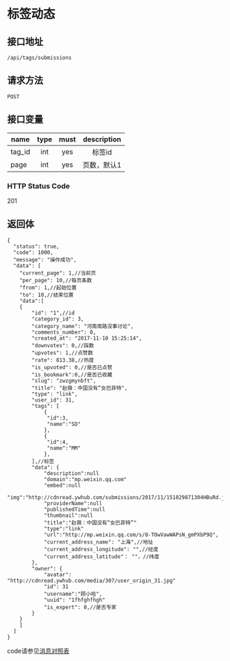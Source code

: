 # 标签动态

## 接口地址

`/api/tags/submissions`

## 请求方法

```POST ```

## 接口变量

| name     | type     | must     | description |
|----------|:--------:|:--------:|:--------:|
| tag_id  | int   | yes      | 标签id  |
| page  | int   | yes      | 页数，默认1  |

### HTTP Status Code

201

## 返回体

```json5
{
  "status": true,
  "code": 1000,
  "message": "操作成功",
  "data": [
    "current_page": 1,//当前页
    "per_page": 10,//每页条数
    "from": 1,//起始位置
    "to": 10,//结束位置
    "data":[
    {
        "id": "1",//id
        "category_id": 3,
        "category_name": "河南南路没事讨论",
        "comments_number": 0,
        "created_at": "2017-11-10 15:25:14",
        "downvotes": 0,//踩数
        "upvotes": 1,//点赞数
        "rate": 813.38,//热度
        "is_upvoted": 0,//是否已点赞
        "is_bookmark":0,//是否已收藏
        "slug": "zwzgmynbft",
        "title": "赵薇：中国没有“女巴菲特",
        "type": "link",
        "user_id": 31,
        "tags": [
            {
             "id":3,
             "name":"SD"
            },
            {
             "id":4,
             "name":"MM"
            },
        ],//标签
        "data": {
            "description":null
            "domain":"mp.weixin.qq.com"
            "embed":null
            "img":"http://cdnread.ywhub.com/submissions/2017/11/151029871304HBuRd.jpeg"
            "providerName":null
            "publishedTime":null
            "thumbnail":null
            "title":"赵薇：中国没有“女巴菲特”"
            "type":"link"
            "url":"http://mp.weixin.qq.com/s/8-TOwVawWAPsN_gmPXbP9Q",
            "current_address_name": "上海",//地址
            "current_address_longitude": "",//经度
            "current_address_latitude"： ""，//纬度
        },
        "owner": {
            "avatar": "http://cdnread.ywhub.com/media/307/user_origin_31.jpg"
            "id": 31
            "username":"顾小哈",
            "uuid": "1fhfghfhgh"
            "is_expert": 0,//是否专家
        }
    }
    ]
  ]
}
``` 

code请参见[消息对照表](消息对照表.md)
